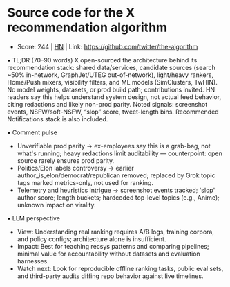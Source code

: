 # Source code for the X recommendation algorithm

- Score: 244 | [HN](https://news.ycombinator.com/item?id=45183039) | Link: https://github.com/twitter/the-algorithm

• TL;DR (70–90 words)
X open-sourced the architecture behind its recommendation stack: shared data/services, candidate sources (search ~50% in-network, GraphJet/UTEG out-of-network), light/heavy rankers, Home/Push mixers, visibility filters, and ML models (SimClusters, TwHIN). No model weights, datasets, or prod build path; contributions invited. HN readers say this helps understand system design, not actual feed behavior, citing redactions and likely non-prod parity. Noted signals: screenshot events, NSFW/soft-NSFW, “slop” score, tweet-length bins. Recommended Notifications stack is also included.

• Comment pulse
- Unverifiable prod parity → ex-employees say this is a grab-bag, not what's running; heavy redactions limit auditability — counterpoint: open source rarely ensures prod parity.
- Politics/Elon labels controversy → earlier author_is_elon/democrat/republican removed; replaced by Grok topic tags marked metrics-only, not used for ranking.
- Telemetry and heuristics intrigue → screenshot events tracked; 'slop' author score; length buckets; hardcoded top-level topics (e.g., Anime); unknown impact on virality.

• LLM perspective
- View: Understanding real ranking requires A/B logs, training corpora, and policy configs; architecture alone is insufficient.
- Impact: Best for teaching recsys patterns and comparing pipelines; minimal value for accountability without datasets and evaluation harnesses.
- Watch next: Look for reproducible offline ranking tasks, public eval sets, and third-party audits diffing repo behavior against live timelines.

